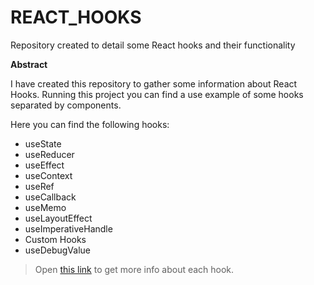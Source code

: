 # REACT_HOOKS

Repository created to detail some React hooks and their functionality 

**Abstract**

I have created this repository to gather some information about React Hooks. Running this project you can find a use example of some hooks separated by components. 

Here you can find the following hooks:
- useState
- useReducer
- useEffect
- useContext
- useRef
- useCallback
- useMemo
- useLayoutEffect
- useImperativeHandle
- Custom Hooks
- useDebugValue

> Open [this link](reacthooks/README.md) to get more info about each hook.